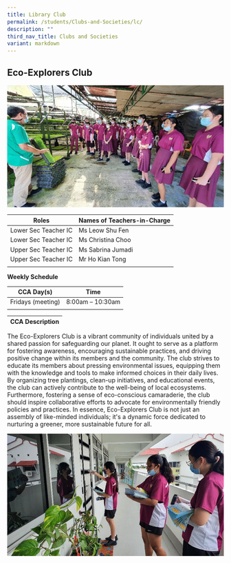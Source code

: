```yaml
---
title: Library Club
permalink: /students/Clubs-and-Societies/lc/
description: ""
third_nav_title: Clubs and Societies
variant: markdown
---
```

## Eco-Explorers Club

![](/images/eco_explorer2.jpg)

| **Roles** | **Names of Teachers-in-Charge** |
|:---:|---|
| Lower Sec Teacher IC | Ms Leow Shu Fen |
| Lower Sec Teacher IC | Ms Christina Choo |
| Upper Sec Teacher IC | Ms Sabrina Jumadi  |
| Upper Sec Teacher IC | Mr Ho Kian Tong |
|  |  |

**Weekly Schedule**

| **CCA Day(s)** | **Time** |
|:---:|---|
| Fridays (meeting) | 8:00am – 10:30am |
|  |  |

| **CCA Description** |
|:---:|
<p>The Eco-Explorers Club is a vibrant community of individuals united by a shared passion for safeguarding our planet. It ought to serve as a platform for fostering awareness, encouraging sustainable practices, and driving positive change within its members and the community. The club strives to educate its members about pressing environmental issues, equipping them with the knowledge and tools to make informed choices in their daily lives. By organizing tree plantings, clean-up initiatives, and educational events, the club can actively contribute to the well-being of local ecosystems. Furthermore, fostering a sense of eco-conscious camaraderie, the club should inspire collaborative efforts to advocate for environmentally friendly policies and practices. In essence, Eco-Explorers Club is not just an assembly of like-minded individuals; it's a dynamic force dedicated to nurturing a greener, more sustainable future for all.</p>

![](/images/eco_explorer1.jpg)
